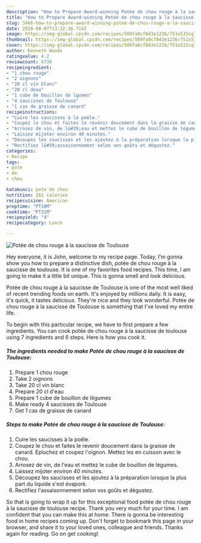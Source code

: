 ```yaml
---
description: "How to Prepare Award-winning Potée de chou rouge à la saucisse de Toulouse"
title: "How to Prepare Award-winning Potée de chou rouge à la saucisse de Toulouse"
slug: 3466-how-to-prepare-award-winning-potee-de-chou-rouge-a-la-saucisse-de-toulouse
date: 2020-08-07T13:32:16.714Z
image: https://img-global.cpcdn.com/recipes/509fa8cf843e1236/751x532cq70/potee-de-chou-rouge-a-la-saucisse-de-toulouse-photo-principale-de-la-recette.jpg
thumbnail: https://img-global.cpcdn.com/recipes/509fa8cf843e1236/751x532cq70/potee-de-chou-rouge-a-la-saucisse-de-toulouse-photo-principale-de-la-recette.jpg
cover: https://img-global.cpcdn.com/recipes/509fa8cf843e1236/751x532cq70/potee-de-chou-rouge-a-la-saucisse-de-toulouse-photo-principale-de-la-recette.jpg
author: Kenneth Woods
ratingvalue: 4.2
reviewcount: 6739
recipeingredient:
- "1 chou rouge"
- "2 oignons"
- "20 cl vin blanc"
- "20 cl deau"
- "1 cube de bouillon de lgumes"
- "4 saucisses de Toulouse"
- "1 cas de graisse de canard"
recipeinstructions:
- "Cuire les saucisses à la poêle."
- "Coupez le chou et faites le revenir doucement dans la graisse de canard. Epluchez et coupez l&#39;oignon. Mettez les en cuisson avec le chou."
- "Arrosez de vin, de l&#39;eau et mettez le cube de bouillon de légumes."
- "Laissez mijoter environ 40 minutes."
- "Découpez les saucisses et les ajoutez à la préparation lorsque la plus part du liquide s&#39;est évaporé."
- "Rectifiez l&#39;assaisonnement selon vos goûts et dégustez."
categories:
- Recipe
tags:
- pote
- de
- chou

katakunci: pote de chou 
nutrition: 261 calories
recipecuisine: American
preptime: "PT10M"
cooktime: "PT31M"
recipeyield: "4"
recipecategory: Lunch

---
```



![Potée de chou rouge à la saucisse de Toulouse](https://img-global.cpcdn.com/recipes/509fa8cf843e1236/751x532cq70/potee-de-chou-rouge-a-la-saucisse-de-toulouse-photo-principale-de-la-recette.jpg)

Hey everyone, it is John, welcome to my recipe page. Today, I'm gonna show you how to prepare a distinctive dish, potée de chou rouge à la saucisse de toulouse. It is one of my favorites food recipes. This time, I am going to make it a little bit unique. This is gonna smell and look delicious.

Potée de chou rouge à la saucisse de Toulouse is one of the most well liked of recent trending foods on earth. It's enjoyed by millions daily. It is easy, it's quick, it tastes delicious. They're nice and they look wonderful. Potée de chou rouge à la saucisse de Toulouse is something that I've loved my entire life.




To begin with this particular recipe, we have to first prepare a few ingredients. You can cook potée de chou rouge à la saucisse de toulouse using 7 ingredients and 6 steps. Here is how you cook it.

<!--inarticleads1-->

##### The ingredients needed to make Potée de chou rouge à la saucisse de Toulouse:

1. Prepare 1 chou rouge
1. Take 2 oignons
1. Take 20 cl vin blanc
1. Prepare 20 cl d&#39;eau
1. Prepare 1 cube de bouillon de légumes
1. Make ready 4 saucisses de Toulouse
1. Get 1 cas de graisse de canard




<!--inarticleads2-->

##### Steps to make Potée de chou rouge à la saucisse de Toulouse:

1. Cuire les saucisses à la poêle.
1. Coupez le chou et faites le revenir doucement dans la graisse de canard. Epluchez et coupez l&#39;oignon. Mettez les en cuisson avec le chou.
1. Arrosez de vin, de l&#39;eau et mettez le cube de bouillon de légumes.
1. Laissez mijoter environ 40 minutes.
1. Découpez les saucisses et les ajoutez à la préparation lorsque la plus part du liquide s&#39;est évaporé.
1. Rectifiez l&#39;assaisonnement selon vos goûts et dégustez.




So that is going to wrap it up for this exceptional food potée de chou rouge à la saucisse de toulouse recipe. Thank you very much for your time. I am confident that you can make this at home. There is gonna be interesting food in home recipes coming up. Don't forget to bookmark this page in your browser, and share it to your loved ones, colleague and friends. Thanks again for reading. Go on get cooking!
